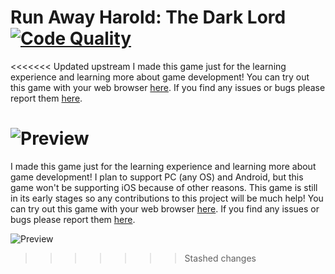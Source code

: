 # Run Away Harold: The Dark Lord [![Code Quality](https://app.codacy.com/project/badge/Grade/0b063c6c496d4a04ad190e6e8666a0b6)](https://www.codacy.com/manual/dentolos19/RunAwayHarold?utm_source=github.com&amp;utm_medium=referral&amp;utm_content=dentolos19/RunAwayHarold&amp;utm_campaign=Badge_Grade)

<<<<<<< Updated upstream
I made this game just for the learning experience and learning more about game development! You can try out this game with your web browser [here](https://dentolos19.github.io/play/runawayharold). If you find any issues or bugs please report them [here](https://github.com/dentolos19/RunAwayHarold/issues).

![Preview](https://dentolos19.github.io/previews/runawayharold.png)
=======
I made this game just for the learning experience and learning more about game development! I plan to support PC (any OS) and Android, but this game won't be supporting iOS because of other reasons. This game is still in its early stages so any contributions to this project will be much help! You can try out this game with your web browser [here](https://dentolos19.github.io/play/runawayharold). If you find any issues or bugs please report them [here](https://github.com/dentolos19/RunAwayHarold/issues).

![Preview](https://dentolos19.github.io/preview/runawayharold.png)
>>>>>>> Stashed changes
